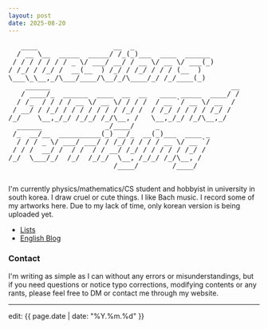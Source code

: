```yaml
---
layout: post
date: 2025-08-20
---
```


<div class="ascii-art-container">
  <pre class="ascii-art2">
   ____                  __  _                         
  / __ \__  _____  _____/ /_(_)___  ____  ______       
 / / / / / / / _ \/ ___/ __/ / __ \/ __ \/ ___(_)      
/ /_/ / /_/ /  __(__  ) /_/ / /_/ / / / (__  )         
\___\_\__,_/\___/____/\__/_/\____/_/ /_/____(_)        
    ______                                           __
   / ____/_  ______  ____  __  __   ____ _____  ____/ /
  / /_  / / / / __ \/ __ \/ / / /  / __ `/ __ \/ __  / 
 / __/ / /_/ / / / / / / / /_/ /  / /_/ / / / / /_/ /  
/_/    \__,_/_/ /_/_/ /_/\__, /   \__,_/_/ /_/\__,_/   
  ______               _/____/     _                   
 /_  __/__  __________(_) __/_  __(_)___  ____ _       
  / / / _ \/ ___/ ___/ / /_/ / / / / __ \/ __ `/       
 / / /  __/ /  / /  / / __/ /_/ / / / / / /_/ /        
/_/  \___/_/  /_/  /_/_/  \__, /_/_/ /_/\__, /         
                         /____/        /____/          
  </pre>
</div>

I'm currently physics/mathematics/CS student and hobbyist in university in south korea. I draw cruel or cute things. I like Bach music. I record some of my artworks here. Due to my lack of time, only korean version is being uploaded yet.
- [Lists](./List/list.html)
- [English Blog](https://ki11dee.github.io/)

### Contact
I'm writing as simple as I can without any errors or misunderstandings, but if you need questions or notice typo corrections, modifying contents or any rants, please feel free to DM or contact me through my website.

----
edit: {{ page.date | date: "%Y.%m.%d" }}